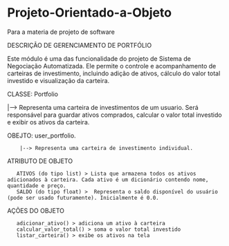 # Projeto-Orientado-a-Objeto
Para a materia de projeto de software

DESCRIÇÃO DE GERENCIAMENTO DE PORTFÓLIO

Este módulo é uma das funcionalidade do projeto de Sistema de Negociação Automatizada. 
Ele permite o controle e acompanhamento de carteiras de investimento, incluindo adição de ativos, cálculo do valor total investido e visualização da carteira.

CLASSE: Portfolio 

|--> Representa uma carteira de investimentos de um usuario. Será responsável para guardar ativos comprados, calcular o valor total investido
e exibir os ativos da carteira.

OBEJTO: user_portfolio.

        |--> Representa uma carteira de investimento individual. 

ATRIBUTO DE OBJETO

       ATIVOS (do tipo list) > Lista que armazena todos os ativos adicionados à carteira. Cada ativo é um dicionário contendo nome, quantidade e preço.
       SALDO (do tipo float) > 	Representa o saldo disponível do usuário (pode ser usado futuramente). Inicialmente é 0.0.

AÇÕES DO OBJETO

       adicionar_ativo() > adiciona um ativo à carteira
       calcular_valor_total() > soma o valor total investido
       listar_carteira() > exibe os ativos na tela


